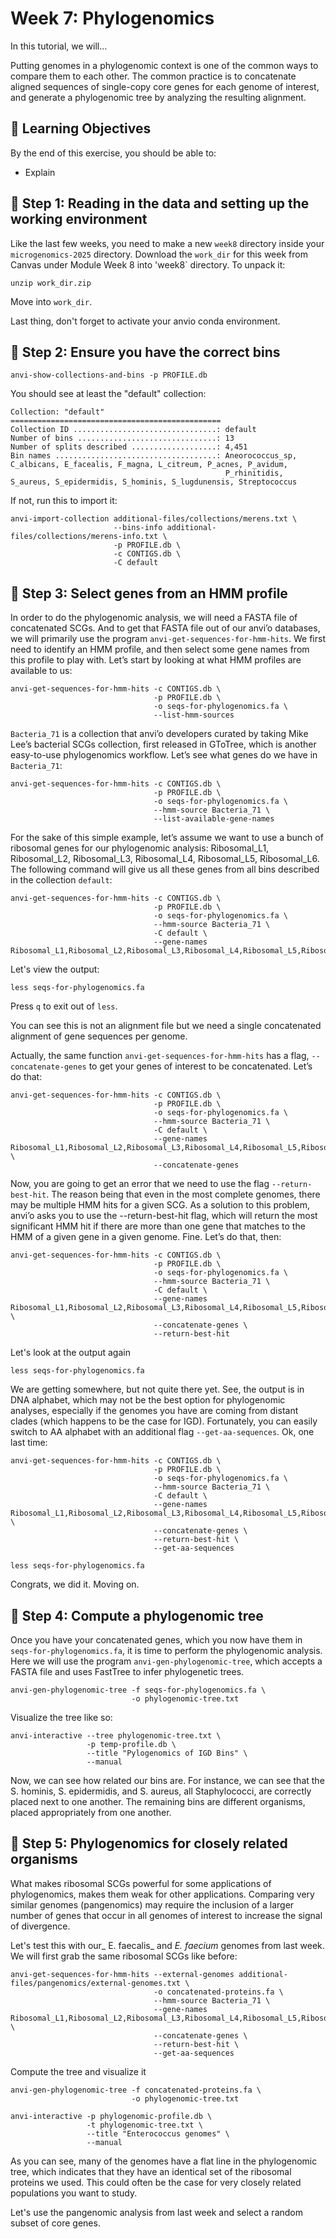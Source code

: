 # Week 7: Phylogenomics

In this tutorial, we will...

Putting genomes in a phylogenomic context is one of the common ways to compare them to each other. 
The common practice is to concatenate aligned sequences of single-copy core genes for each genome of interest, and generate a phylogenomic tree by analyzing the resulting alignment.

## 🧠 Learning Objectives

By the end of this exercise, you should be able to:
* Explain


## 🧪 Step 1: Reading in the data and setting up the working environment

Like the last few weeks, you need to make a new `week8` directory inside your `microgenomics-2025` directory. 
Download the `work_dir` for this week from Canvas under Module Week 8 into 'week8` directory. 
To unpack it:
```
unzip work_dir.zip
```
Move into `work_dir`.

Last thing, don't forget to activate your anvio conda environment. 

## 🧪 Step 2: Ensure you have the correct bins
```
anvi-show-collections-and-bins -p PROFILE.db

```
You should see at least the "default" collection:
```
Collection: "default"
===============================================
Collection ID ................................: default
Number of bins ...............................: 13
Number of splits described ...................: 4,451
Bin names ....................................: Aneorococcus_sp, C_albicans, E_facealis, F_magna, L_citreum, P_acnes, P_avidum,
                                                P_rhinitidis, S_aureus, S_epidermidis, S_hominis, S_lugdunensis, Streptococcus
```

If not, run this to import it:
```
anvi-import-collection additional-files/collections/merens.txt \
                       --bins-info additional-files/collections/merens-info.txt \
                       -p PROFILE.db \
                       -c CONTIGS.db \
                       -C default
```

## 🧪 Step 3: Select genes from an HMM profile
In order to do the phylogenomic analysis, we will need a FASTA file of concatenated SCGs. And to get that FASTA file out of our anvi’o databases, we will primarily use the program `anvi-get-sequences-for-hmm-hits`.
We first need to identify an HMM profile, and then select some gene names from this profile to play with. Let’s start by looking at what HMM profiles are available to us: 
```
anvi-get-sequences-for-hmm-hits -c CONTIGS.db \
                                -p PROFILE.db \
                                -o seqs-for-phylogenomics.fa \
                                --list-hmm-sources
```
`Bacteria_71` is a collection that anvi’o developers curated by taking Mike Lee’s bacterial SCGs collection, first released in GToTree, which is another easy-to-use phylogenomics workflow.
Let’s see what genes do we have in `Bacteria_71`:
```
anvi-get-sequences-for-hmm-hits -c CONTIGS.db \
                                -p PROFILE.db \
                                -o seqs-for-phylogenomics.fa \
                                --hmm-source Bacteria_71 \
                                --list-available-gene-names
```

For the sake of this simple example, let’s assume we want to use a bunch of ribosomal genes for our phylogenomic analysis: Ribosomal_L1, Ribosomal_L2, Ribosomal_L3, Ribosomal_L4, Ribosomal_L5, Ribosomal_L6.
The following command will give us all these genes from all bins described in the collection `default`:
```
anvi-get-sequences-for-hmm-hits -c CONTIGS.db \
                                -p PROFILE.db \
                                -o seqs-for-phylogenomics.fa \
                                --hmm-source Bacteria_71 \
                                -C default \
                                --gene-names Ribosomal_L1,Ribosomal_L2,Ribosomal_L3,Ribosomal_L4,Ribosomal_L5,Ribosomal_L6
```

Let's view the output:
```
less seqs-for-phylogenomics.fa
```
Press `q` to exit out of `less`. 


You can see this is not an alignment file but we need a single concatenated alignment of gene sequences per genome. 

Actually, the same function `anvi-get-sequences-for-hmm-hits` has a flag, `--concatenate-genes` to get your genes of interest to be concatenated. 
Let’s do that:
```
anvi-get-sequences-for-hmm-hits -c CONTIGS.db \
                                -p PROFILE.db \
                                -o seqs-for-phylogenomics.fa \
                                --hmm-source Bacteria_71 \
                                -C default \
                                --gene-names Ribosomal_L1,Ribosomal_L2,Ribosomal_L3,Ribosomal_L4,Ribosomal_L5,Ribosomal_L6 \
                                --concatenate-genes

```

Now, you are going to get an error that we need to use the flag `--return-best-hit`. The reason being that even in the most complete genomes, there may be multiple HMM hits for a given SCG.
As a solution to this problem, anvi’o asks you to use the --return-best-hit flag, which will return the most significant HMM hit if there are more than one gene that matches to the HMM of a given gene in a given genome. Fine. 
Let’s do that, then:
```
anvi-get-sequences-for-hmm-hits -c CONTIGS.db \
                                -p PROFILE.db \
                                -o seqs-for-phylogenomics.fa \
                                --hmm-source Bacteria_71 \
                                -C default \
                                --gene-names Ribosomal_L1,Ribosomal_L2,Ribosomal_L3,Ribosomal_L4,Ribosomal_L5,Ribosomal_L6 \
                                --concatenate-genes \
                                --return-best-hit
```

Let's look at the output again
```
less seqs-for-phylogenomics.fa
```

We are getting somewhere, but not quite there yet. See, the output is in DNA alphabet, which may not be the best option for phylogenomic analyses, especially if the genomes you have are coming from distant clades (which happens to be the case for IGD). 
Fortunately, you can easily switch to AA alphabet with an additional flag `--get-aa-sequences`. Ok, one last time:
```
anvi-get-sequences-for-hmm-hits -c CONTIGS.db \
                                -p PROFILE.db \
                                -o seqs-for-phylogenomics.fa \
                                --hmm-source Bacteria_71 \
                                -C default \
                                --gene-names Ribosomal_L1,Ribosomal_L2,Ribosomal_L3,Ribosomal_L4,Ribosomal_L5,Ribosomal_L6 \
                                --concatenate-genes \
                                --return-best-hit \
                                --get-aa-sequences
```
```
less seqs-for-phylogenomics.fa
```
Congrats, we did it. Moving on. 

## 🧪 Step 4: Compute a phylogenomic tree

Once you have your concatenated genes, which you now have them in `seqs-for-phylogenomics.fa`, it is time to perform the phylogenomic analysis.
Here we will use the program `anvi-gen-phylogenomic-tree`, which accepts a FASTA file and uses FastTree to infer phylogenetic trees.
```
anvi-gen-phylogenomic-tree -f seqs-for-phylogenomics.fa \
                           -o phylogenomic-tree.txt
```

Visualize the tree like so:
```
anvi-interactive --tree phylogenomic-tree.txt \
                 -p temp-profile.db \
                 --title "Pylogenomics of IGD Bins" \
                 --manual
```

Now, we can see how related our bins are. For instance, we can see that the S. hominis, S. epidermidis, and S. aureus, all Staphylococci, are correctly placed next to one another. 
The remaining bins are different organisms, placed appropriately from one another. 

## 🧪 Step 5: Phylogenomics for closely related organisms

What makes ribosomal SCGs powerful for some applications of phylogenomics, makes them weak for other applications. Comparing very similar genomes (pangenomics) may require the inclusion of a larger number of genes that occur in all genomes of interest to increase the signal of divergence. 

Let's test this with our_ E. faecalis_ and _E. faecium_ genomes from last week. We will first grab the same ribosomal SCGs like before:

```
anvi-get-sequences-for-hmm-hits --external-genomes additional-files/pangenomics/external-genomes.txt \
                                -o concatenated-proteins.fa \
                                --hmm-source Bacteria_71 \
                                --gene-names Ribosomal_L1,Ribosomal_L2,Ribosomal_L3,Ribosomal_L4,Ribosomal_L5,Ribosomal_L6 \
                                --concatenate-genes \
                                --return-best-hit \
                                --get-aa-sequences
```

Compute the tree and visualize it
```
anvi-gen-phylogenomic-tree -f concatenated-proteins.fa \
                           -o phylogenomic-tree.txt
```
```
anvi-interactive -p phylogenomic-profile.db \
                 -t phylogenomic-tree.txt \
                 --title "Enterococcus genomes" \
                 --manual
```

As you can see, many of the genomes have a flat line in the phylogenomic tree, which indicates that they have an identical set of the ribosomal proteins we used. This could often be the case for very closely related populations you want to study. 

Let's use the pangenomic analysis from last week and select a random subset of core genes. 


